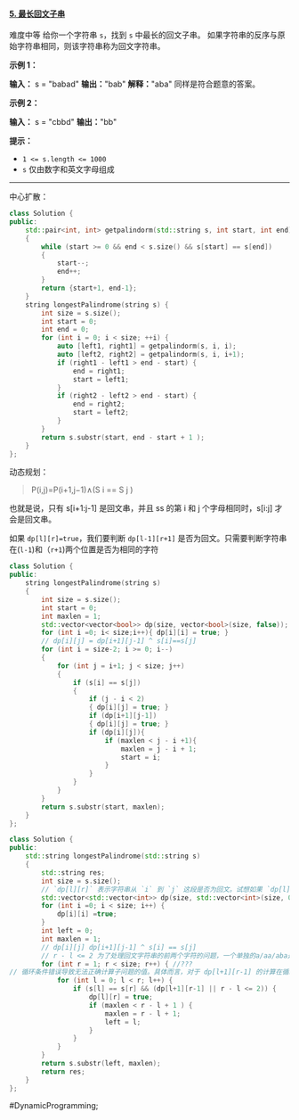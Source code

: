 
#### [5. 最长回文子串](https://leetcode.cn/problems/longest-palindromic-substring/)

难度中等
给你一个字符串 `s`，找到 `s` 中最长的回文子串。
如果字符串的反序与原始字符串相同，则该字符串称为回文字符串。

**示例 1：**

**输入：** s = "babad"
**输出：**"bab"
**解释：**"aba" 同样是符合题意的答案。

**示例 2：**

**输入：** s = "cbbd"
**输出：**"bb"

**提示：**

-   `1 <= s.length <= 1000`
-   `s` 仅由数字和英文字母组成

---- ----
中心扩散：
```cpp
class Solution {
public:
    std::pair<int, int> getpalindorm(std::string s, int start, int end)
    {
        while (start >= 0 && end < s.size() && s[start] == s[end])
        {
            start--;
            end++;
        }
        return {start+1, end-1};
    }
    string longestPalindrome(string s) {
        int size = s.size();
        int start = 0;
        int end = 0;
        for (int i = 0; i < size; ++i) {
            auto [left1, right1] = getpalindorm(s, i, i);
            auto [left2, right2] = getpalindorm(s, i, i+1);
            if (right1 - left1 > end - start) {
                end = right1;
                start = left1;
            }
            if (right2 - left2 > end - start) {
                end = right2;
                start = left2;
            }
        }
        return s.substr(start, end - start + 1 );
    }
};
```

动态规划：
> P(i,j)=P(i+1,j−1)∧(S i  == S j )

也就是说，只有 s[i+1:j-1] 是回文串，并且 ss 的第 i 和 j 个字母相同时，s[i:j] 才会是回文串。

如果 `dp[l][r]=true`，我们要判断 `dp[l-1][r+1]` 是否为回文。只需要判断字符串在(`l-1`)和（`r+1`)两个位置是否为相同的字符

```cpp
class Solution {
public:
    string longestPalindrome(string s)
    {
        int size = s.size();
        int start = 0;
        int maxlen = 1;
        std::vector<vector<bool>> dp(size, vector<bool>(size, false));
        for (int i =0; i< size;i++){ dp[i][i] = true; }
        // dp[i][j] = dp[i+1][j-1] ^ s[i]==s[j]
        for (int i = size-2; i >= 0; i--)
        {
            for (int j = i+1; j < size; j++)
            {
                if (s[i] == s[j])
                {
                    if (j - i < 2)
                    { dp[i][j] = true; }
                    if (dp[i+1][j-1])
                    { dp[i][j] = true; }
                    if (dp[i][j]){
                        if (maxlen < j - i +1){
                            maxlen = j - i + 1;
                            start = i;
                        }
                    }
                }
            }
        }
        return s.substr(start, maxlen);
    }
};
```

```cpp
class Solution {         
public:                  
    std::string longestPalindrome(std::string s)
    {                    
        std::string res;
        int size = s.size();
        // `dp[l][r]` 表示字符串从 `i` 到 `j` 这段是否为回文。试想如果 `dp[l][r]=true`，我们要判断 `dp[l-1][r+1]` 是否为回文。
        std::vector<std::vector<int>> dp(size, std::vector<int>(size, 0));
        for (int i =0; i < size; i++) {
            dp[i][i] =true;
        }                
        int left = 0;  
        int maxlen = 1;                                                                                 
        // dp[i][j] dp[i+1][j-1] ^ s[i] == s[j]
        // r - l <= 2 为了处理回文字符串的前两个字符的问题，一个单独的a/aa/aba是回文，如果不要这个，用（l+1，r-1）去判断，是无法成立的,
        for (int r = 1; r < size; r++) { //???
// 循环条件错误导致无法正确计算子问题的值。具体而言，对于 dp[l+1][r-1] 的计算在循环中会受到上一轮循环中 l 的值的影响，因此无法得到正确的结果。
            for (int l = 0; l < r; l++) {
                if (s[l] == s[r] && (dp[l+1][r-1] || r - l <= 2)) {
                    dp[l][r] = true;
                    if (maxlen < r - l + 1 ) { 
                        maxlen = r - l + 1;
                        left = l;
                    }   
                }        
            }            
        }                
        return s.substr(left, maxlen);
        return res;   
    }                    
};
```
#DynamicProgramming;
